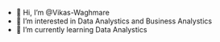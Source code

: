 - 👋 Hi, I’m @Vikas-Waghmare
- 👀 I’m interested in Data Analystics and Business Analystics
- 🌱 I’m currently learning Data Analystics


<!---
Vikas-Waghmare/Vikas-Waghmare is a ✨ special ✨ repository because its `README.md` (this file) appears on your GitHub profile.
You can click the Preview link to take a look at your changes.
--->
